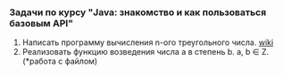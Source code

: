 ### Задачи по курсу "Java: знакомство и как пользоваться базовым API"
1. Написать программу вычисления n-ого треугольного числа. [wiki](https://ru.wikipedia.org/wiki/%D0%A2%D1%80%D0%B5%D1%83%D0%B3%D0%BE%D0%BB%D1%8C%D0%BD%D0%BE%D0%B5_%D1%87%D0%B8%D1%81%D0%BB%D0%BE)
2. Реализовать функцию возведения числа а в степень b. a, b ∈ Z. (*работа с файлом) 